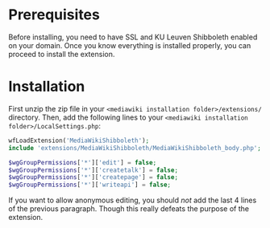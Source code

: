 # Prerequisites

Before installing, you need to have SSL and KU Leuven Shibboleth enabled on your domain.
Once you know everything is installed properly, you can proceed to install the extension.

# Installation 

First unzip the zip file in your `<mediawiki installation folder>/extensions/` directory.
Then, add the following lines to your `<mediawiki installation folder>/LocalSettings.php`:

```php
wfLoadExtension('MediaWikiShibboleth');
include 'extensions/MediaWikiShibboleth/MediaWikiShibboleth_body.php';

$wgGroupPermissions['*']['edit'] = false;
$wgGroupPermissions['*']['createtalk'] = false;
$wgGroupPermissions['*']['createpage'] = false;
$wgGroupPermissions['*']['writeapi'] = false;
```

If you want to allow anonymous editing, you should *not* add the last 4 lines of the previous paragraph. Though this really defeats the purpose of the extension. 